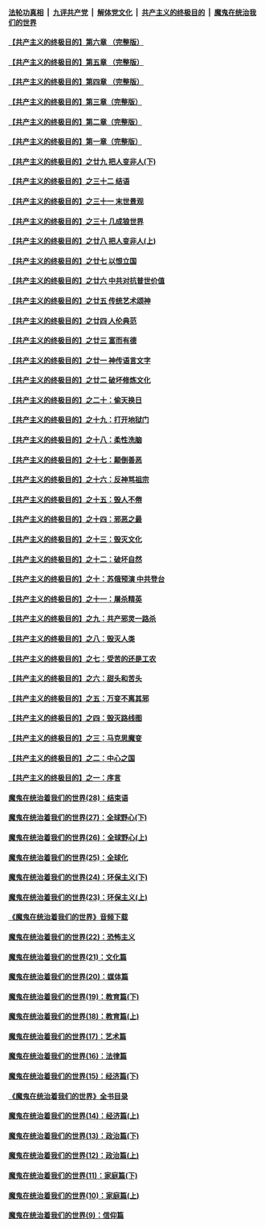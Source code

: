 ####  [法轮功真相](../../../../basic/blob/master/README.md?t=06170331) &nbsp;|&nbsp; [九评共产党](../../../../9ping.md/blob/master/README.md?t=06170331) &nbsp;|&nbsp; [解体党文化](../../../../jtdwh.md/blob/master/README.md?t=06170331)  &nbsp;|&nbsp; [共产主义的终极目的](../../../../gczydzjmd.md/blob/master/README.md?t=06170331) &nbsp;|&nbsp; [魔鬼在统治我们的世界](../../../../mgztzwmdsj.md/blob/master/README.md?t=06170331) 

#### [【共产主义的终极目的】第六章 （完整版）](../pages/nsc422/n11428913.md?t=06170331) 

#### [【共产主义的终极目的】第五章 （完整版）](../pages/nsc422/n11428912.md?t=06170331) 

#### [【共产主义的终极目的】第四章 （完整版）](../pages/nsc422/n11428907.md?t=06170331) 

#### [【共产主义的终极目的】第三章（完整版）](../pages/nsc422/n11428848.md?t=06170331) 

#### [【共产主义的终极目的】第二章（完整版）](../pages/nsc422/n11428831.md?t=06170331) 

#### [【共产主义的终极目的】第一章（完整版）](../pages/nsc422/n11417651.md?t=06170331) 

#### [【共产主义的终极目的】之廿九 把人变非人(下)](../pages/nsc422/n11344140.md?t=06170331) 

#### [【共产主义的终极目的】之三十二 结语](../pages/nsc422/n11360535.md?t=06170331) 

#### [【共产主义的终极目的】之三十一 末世景观](../pages/nsc422/n11351129.md?t=06170331) 

#### [【共产主义的终极目的】之三十 几成狼世界](../pages/nsc422/n11348280.md?t=06170331) 

#### [【共产主义的终极目的】之廿八 把人变非人(上)](../pages/nsc422/n11340492.md?t=06170331) 

#### [【共产主义的终极目的】之廿七 以恨立国](../pages/nsc422/n11336944.md?t=06170331) 

#### [【共产主义的终极目的】之廿六 中共对抗普世价值](../pages/nsc422/n11324785.md?t=06170331) 

#### [【共产主义的终极目的】之廿五 传统艺术颂神](../pages/nsc422/n11296396.md?t=06170331) 

#### [【共产主义的终极目的】之廿四 人伦典范](../pages/nsc422/n11296397.md?t=06170331) 

#### [【共产主义的终极目的】之廿三 富而有德](../pages/nsc422/n11283598.md?t=06170331) 

#### [【共产主义的终极目的】之廿一 神传语言文字](../pages/nsc422/n11263265.md?t=06170331) 

#### [【共产主义的终极目的】之廿二 破坏修炼文化](../pages/nsc422/n11245728.md?t=06170331) 

#### [【共产主义的终极目的】之二十：偷天换日](../pages/nsc422/n11238846.md?t=06170331) 

#### [【共产主义的终极目的】之十九：打开地狱门](../pages/nsc422/n11206376.md?t=06170331) 

#### [【共产主义的终极目的】之十八：柔性洗脑](../pages/nsc422/n11199994.md?t=06170331) 

#### [【共产主义的终极目的】之十七：颠倒善恶](../pages/nsc422/n11179782.md?t=06170331) 

#### [【共产主义的终极目的】之十六：反神骂祖宗](../pages/nsc422/n11166798.md?t=06170331) 

#### [【共产主义的终极目的】之十五：毁人不倦](../pages/nsc422/n11166792.md?t=06170331) 

#### [【共产主义的终极目的】之十四：邪恶之最](../pages/nsc422/n11150249.md?t=06170331) 

#### [【共产主义的终极目的】之十三：毁灭文化](../pages/nsc422/n11135227.md?t=06170331) 

#### [【共产主义的终极目的】之十二：破坏自然](../pages/nsc422/n11135214.md?t=06170331) 

#### [【共产主义的终极目的】之十：苏俄预演 中共登台](../pages/nsc422/n11118424.md?t=06170331) 

#### [【共产主义的终极目的】之十一：屠杀精英](../pages/nsc422/n11118442.md?t=06170331) 

#### [【共产主义的终极目的】之九：共产邪灵一路杀](../pages/nsc422/n11114139.md?t=06170331) 

#### [【共产主义的终极目的】之八：毁灭人类](../pages/nsc422/n11108503.md?t=06170331) 

#### [【共产主义的终极目的】之七：受苦的还是工农](../pages/nsc422/n11101809.md?t=06170331) 

#### [【共产主义的终极目的】之六：甜头和苦头](../pages/nsc422/n11096971.md?t=06170331) 

#### [【共产主义的终极目的】之五：万变不离其邪](../pages/nsc422/n11091285.md?t=06170331) 

#### [【共产主义的终极目的】之四：毁灭路线图](../pages/nsc422/n11086284.md?t=06170331) 

#### [【共产主义的终极目的】之三：马克思魔变](../pages/nsc422/n11061941.md?t=06170331) 

#### [【共产主义的终极目的】之二：中心之国](../pages/nsc422/n11047728.md?t=06170331) 

#### [【共产主义的终极目的】之一：序言](../pages/nsc422/n11086077.md?t=06170331) 

#### [魔鬼在统治着我们的世界(28)：结束语](../pages/nsc422/n10936246.md?t=06170331) 

#### [魔鬼在统治着我们的世界(27)：全球野心(下)](../pages/nsc422/n10928319.md?t=06170331) 

#### [魔鬼在统治着我们的世界(26)：全球野心(上)](../pages/nsc422/n10900318.md?t=06170331) 

#### [魔鬼在统治着我们的世界(25)：全球化](../pages/nsc422/n10788205.md?t=06170331) 

#### [魔鬼在统治着我们的世界(24)：环保主义(下)](../pages/nsc422/n10695307.md?t=06170331) 

#### [魔鬼在统治着我们的世界(23)：环保主义(上)](../pages/nsc422/n10688613.md?t=06170331) 

#### [《魔鬼在统治着我们的世界》音频下载](../pages/nsc422/n10635553.md?t=06170331) 

#### [魔鬼在统治着我们的世界(22)：恐怖主义](../pages/nsc422/n10614727.md?t=06170331) 

#### [魔鬼在统治着我们的世界(21)：文化篇](../pages/nsc422/n10597706.md?t=06170331) 

#### [魔鬼在统治着我们的世界(20)：媒体篇](../pages/nsc422/n10586579.md?t=06170331) 

#### [魔鬼在统治着我们的世界(19)：教育篇(下)](../pages/nsc422/n10564808.md?t=06170331) 

#### [魔鬼在统治着我们的世界(18)：教育篇(上)](../pages/nsc422/n10526970.md?t=06170331) 

#### [魔鬼在统治着我们的世界(17)：艺术篇](../pages/nsc422/n10499093.md?t=06170331) 

#### [魔鬼在统治着我们的世界(16)：法律篇](../pages/nsc422/n10485969.md?t=06170331) 

#### [魔鬼在统治着我们的世界(15)：经济篇(下)](../pages/nsc422/n10469975.md?t=06170331) 

#### [《魔鬼在统治着我们的世界》全书目录](../pages/nsc422/n10464261.md?t=06170331) 

#### [魔鬼在统治着我们的世界(14)：经济篇(上)](../pages/nsc422/n10457370.md?t=06170331) 

#### [魔鬼在统治着我们的世界(13)：政治篇(下)](../pages/nsc422/n10448270.md?t=06170331) 

#### [魔鬼在统治着我们的世界(12)：政治篇(上)](../pages/nsc422/n10444576.md?t=06170331) 

#### [魔鬼在统治着我们的世界(11)：家庭篇(下)](../pages/nsc422/n10440961.md?t=06170331) 

#### [魔鬼在统治着我们的世界(10)：家庭篇(上)](../pages/nsc422/n10435448.md?t=06170331) 

#### [魔鬼在统治着我们的世界(9)：信仰篇](../pages/nsc422/n10432159.md?t=06170331) 

